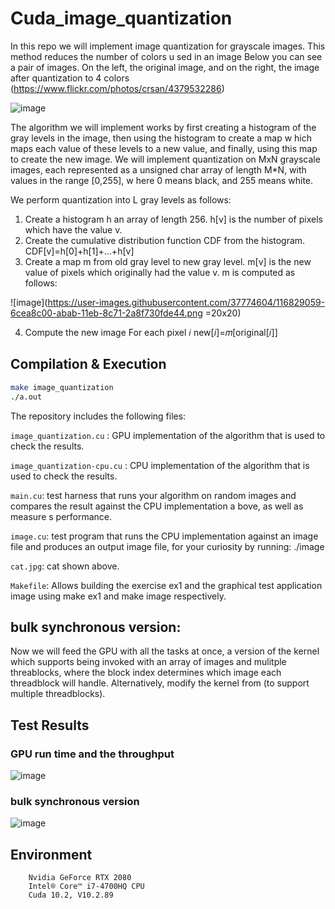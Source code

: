 # Cuda_image_quantization

In this repo we will implement image quantization for grayscale
images. This method reduces the number of colors u sed in an image
Below
you can see a pair of images. On the left, the original image, and on
the right, the image after quantization to 4 colors
(https://www.flickr.com/photos/crsan/4379532286)

![image](https://user-images.githubusercontent.com/37774604/116829540-edf65300-abac-11eb-8f85-b46674a6d00d.png)


The algorithm we will implement works by first creating a histogram of the
gray levels in the image, then using the histogram to create a map w hich
maps each value of these levels to a new value, and finally, using this map to
create the new image.
We will implement quantization on MxN grayscale images, each represented
as a unsigned char array of length M*N, with values in the range [0,255],
w here 0 means black, and 255 means white.


We
perform quantization into L gray levels as follows:
1. Create a histogram h an array of length 256. h[v] is the number of pixels
which have the value v.
2. Create the cumulative distribution function CDF from the histogram.
CDF[v]=h[0]+h[1]+...+h[v]
3. Create a map m from old gray level to new gray level. m[v] is the new
value of pixels which originally had the value v.
m is computed as follows:

![image](https://user-images.githubusercontent.com/37774604/116829059-6cea8c00-abab-11eb-8c71-2a8f730fde44.png =20x20)

4. Compute the new image For each pixel 𝑖
new[𝑖]=𝑚[original[𝑖]]

## Compilation & Execution

```bash
make image_quantization
./a.out
```

The repository includes the following files:

`image_quantization.cu`     : GPU implementation of the algorithm that is used to check the results.

`image_quantization-cpu.cu` : CPU implementation of the algorithm that is used to check the results.

`main.cu`: test harness that runs your algorithm on random images and compares the result against the CPU implementation a bove, as
well as measure s performance.

`image.cu`: test program that runs the CPU implementation against an image file and produces an output image file, for your curiosity by running:
./image <imagefile>
        
`cat.jpg`: cat shown above.

`Makefile`: Allows building the exercise ex1 and the graphical test application image using make ex1 and make image respectively.

## bulk synchronous version:  
Now we will feed the GPU with all the tasks at once, a version of the kernel which supports being invoked with an array of
images and mulitple threablocks, where the block index determines which image each
threadblock will handle. Alternatively, modify the kernel from (to support multiple threadblocks).

## Test Results


### GPU run time and the throughput
![image](https://user-images.githubusercontent.com/37774604/116829598-3a419300-abad-11eb-8fe2-9ba3af2c5254.png)

### bulk synchronous version
![image](https://user-images.githubusercontent.com/37774604/116829607-462d5500-abad-11eb-8c03-d3e38a67663f.png)


## Environment
        Nvidia GeForce RTX 2080
        Intel® Core™ i7-4700HQ CPU
        Cuda 10.2, V10.2.89

